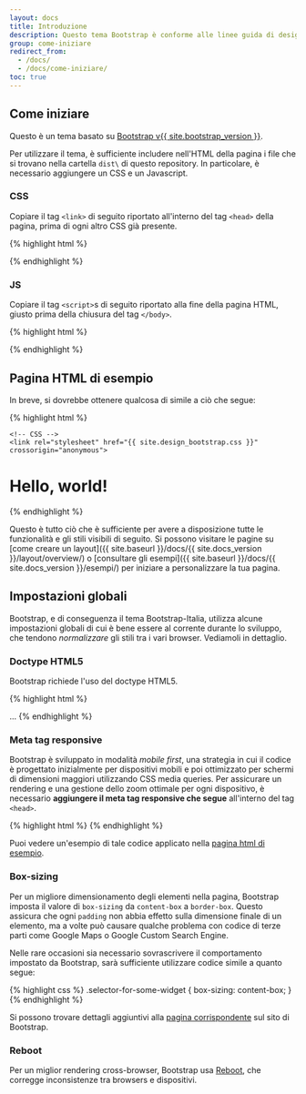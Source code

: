 ```yaml
---
layout: docs
title: Introduzione
description: Questo tema Bootstrap è conforme alle linee guida di design definite nel toolkit per la creazione di siti web per le Pubbliche Amministrazioni (PA)
group: come-iniziare
redirect_from:
  - /docs/
  - /docs/come-iniziare/
toc: true
---
```


## Come iniziare

Questo è un tema basato su [Bootstrap v{{ site.bootstrap_version }}](https://getbootstrap.com/docs/4.0/getting-started/introduction/).

Per utilizzare il tema, è sufficiente includere nell'HTML della pagina i file che si trovano nella cartella `dist\` di questo repository. In particolare, è necessario aggiungere un CSS e un Javascript.

### CSS

Copiare il tag `<link>` di seguito riportato all'interno del tag `<head>` della pagina, prima di ogni altro CSS già presente.

{% highlight html %}
<link rel="stylesheet" href="{{ site.design_bootstrap.css }}" crossorigin="anonymous">
{% endhighlight %}

### JS

Copiare il tag `<script>`s di seguito riportato alla fine della pagina HTML, giusto prima della chiusura del tag `</body>`.

{% highlight html %}
<script src="{{ site.design_bootstrap.js }}" crossorigin="anonymous"></script>
{% endhighlight %}

## Pagina HTML di esempio

In breve, si dovrebbe ottenere qualcosa di simile a ciò che segue:

{% highlight html %}
<!doctype html>
<html lang="en">
  <head>
    <!-- Required meta tags -->
    <meta charset="utf-8">
    <meta name="viewport" content="width=device-width, initial-scale=1, shrink-to-fit=no">
    
    <!-- CSS -->
    <link rel="stylesheet" href="{{ site.design_bootstrap.css }}" crossorigin="anonymous">
  </head>
  <body>
    <h1>Hello, world!</h1>
    <!-- JS -->
    <script src="{{ site.design_bootstrap.js }}" crossorigin="anonymous"></script>
  </body>
</html>
{% endhighlight %}

Questo è tutto ciò che è sufficiente per avere a disposizione tutte le funzionalità e gli stili visibili di seguito. Si possono visitare le pagine su [come creare un layout]({{ site.baseurl }}/docs/{{ site.docs_version }}/layout/overview/) o [consultare gli esempi]({{ site.baseurl }}/docs/{{ site.docs_version }}/esempi/) per iniziare a personalizzare la tua pagina.

## Impostazioni globali

Bootstrap, e di conseguenza il tema Bootstrap-Italia, utilizza alcune impostazioni globali di cui è bene essere al corrente durante lo sviluppo, che tendono *normalizzare* gli stili tra i vari browser. Vediamoli in dettaglio.

### Doctype HTML5

Bootstrap richiede l'uso del doctype HTML5.

{% highlight html %}
<!doctype html>
<html lang="it">
  ...
</html>
{% endhighlight %}

### Meta tag responsive

Bootstrap è sviluppato in modalità *mobile first*, una strategia in cui il codice è progettato inizialmente per dispositivi mobili e poi ottimizzato per schermi di dimensioni maggiori utilizzando CSS media queries. Per assicurare un rendering e una gestione dello zoom ottimale per ogni dispositivo, è necessario **aggiungere il meta tag responsive che segue** all'interno del tag `<head>`.

{% highlight html %}
<meta name="viewport" content="width=device-width, initial-scale=1, shrink-to-fit=no">
{% endhighlight %}

Puoi vedere un'esempio di tale codice applicato nella [pagina html di esempio](#pagina-html-di-esempio).

### Box-sizing

Per un migliore dimensionamento degli elementi nella pagina, Bootstrap imposta il valore di `box-sizing` da `content-box` a `border-box`. Questo assicura che ogni `padding` non abbia effetto sulla dimensione finale di un elemento, ma a volte può causare qualche problema con codice di terze parti come Google Maps o Google Custom Search Engine.

Nelle rare occasioni sia necessario sovrascrivere il comportamento impostato da Bootstrap, sarà sufficiente utilizzare codice simile a quanto segue:

{% highlight css %}
.selector-for-some-widget {
  box-sizing: content-box;
}
{% endhighlight %}

Si possono trovare dettagli aggiuntivi alla [pagina corrispondente](https://getbootstrap.com/docs/4.0/getting-started/introduction/#box-sizing) sul sito di Bootstrap.

### Reboot

Per un miglior rendering cross-browser, Bootstrap usa [Reboot](https://getbootstrap.com/docs/4.0/content/reboot/), che corregge inconsistenze tra browsers e dispositivi.
